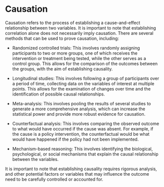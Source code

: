 # Causation

Causation refers to the process of establishing a cause-and-effect relationship between two variables. It is important to note that establishing correlation alone does not necessarily imply causation. There are several methods that can be used to prove causation, including:

* Randomized controlled trials: This involves randomly assigning participants to two or more groups, one of which receives the intervention or treatment being tested, while the other serves as a control group. This allows for the comparison of the outcomes between the groups, with the aim of establishing causality.

* Longitudinal studies: This involves following a group of participants over a period of time, collecting data on the variables of interest at multiple points. This allows for the examination of changes over time and the identification of possible causal relationships.

* Meta-analysis: This involves pooling the results of several studies to generate a more comprehensive analysis, which can increase the statistical power and provide more robust evidence for causation.

* Counterfactual analysis: This involves comparing the observed outcome to what would have occurred if the cause was absent. For example, if the cause is a policy intervention, the counterfactual would be what would have happened if the policy had not been implemented.

* Mechanism-based reasoning: This involves identifying the biological, psychological, or social mechanisms that explain the causal relationship between the variables.

It is important to note that establishing causality requires rigorous analysis, and other potential factors or variables that may influence the outcome need to be carefully controlled or accounted for.
